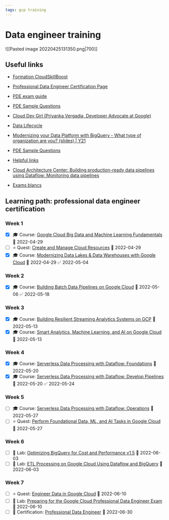 ```yaml
---
tags: gcp training
---
```


# Data engineer training

![[Pasted image 20220425131350.png|700]]

## Useful links

- [Formation CloudSkillBoost](https://partner.cloudskillsboost.google/course_templates/244)
- [Professional Data Engineer Certification Page](https://cloud.google.com/certification/data-engineer)
- [PDE exam guide](https://cloud.google.com/certification/guides/data-engineer)
- [PDE Sample Questions](https://cloud.google.com/certification/sample-questions/data-engineer)
- [Cloud Dev Girl (Priyanka Vergadia, Developer Advocate at Google)](https://thecloudgirl.dev/analytics.html)
- [Data Lifecycle](https://cloud.google.com/architecture/data-lifecycle-cloud-platform)
- [Modernizing your Data Platform with BigQuery - What type of organization are you? (slides) | Y21](https://docs.google.com/presentation/d/151LODiwpNj08My8Ev56v44YzNzhGROBdVxr-VVswh3Y/edit?resourcekey=0-lEG2Vu5ukHq8urexAYExqg#slide=id.g1080ca799fc_0_0)
- [PDE Sample Questions](https://docs.google.com/forms/d/e/1FAIpQLSfkWEzBCP0wQ09ZuFm7G2_4qtkYbfmk_0getojdnPdCYmq37Q/viewscore?viewscore=AE0zAgD9lsmHFyKiInCoRedzT_CkHQyhcdCsdo9Kz5OJcBmgSq3nPyi8BMKEbS8I_uVOUlo)
- [Helpful links](https://docs.google.com/document/d/1PuJEr4xnP4yL_tQM4xQvSlBWzk1hn5_jUEcMW3wyrSE/edit#heading=h.r28s2hu0k5wp)
- [Cloud Architecture Center: Building production-ready data pipelines using Dataflow: Monitoring data pipelines](https://cloud.google.com/architecture/building-production-ready-data-pipelines-using-dataflow-monitoring)


- [Exams blancs](https://www.examtopics.com/exams/google/professional-data-engineer/view/15/)

## Learning path: professional data engineer certification

### Week 1

- [x] 🎓 Course: [Google Cloud Big Data and Machine Learning Fundamentals](https://partner.cloudskillsboost.google/course_templates/3) 📅 2022-04-29
- [ ] ⭐ Quest: [Create and Manage Cloud Resources](https://partner.cloudskillsboost.google/quests/120) 📅 2022-04-29
- [x] 🎓 Course: [Modernizing Data Lakes & Data Warehouses with Google Cloud](https://partner.cloudskillsboost.google/course_templates/54) 📅 2022-04-29 ✅ 2022-05-04

### Week 2

- [x] 🎓 Course: [Building Batch Data Pipelines on Google Cloud](https://partner.cloudskillsboost.google/course_sessions/802660/documents/154933) 📅 2022-05-06 ✅ 2022-05-18

### Week 3

- [x] 🎓 Course: [Building Resilient Streaming Analytics Systems on GCP](https://googlecourses.qwiklabs.com/course_templates/52) 📅 2022-05-13
- [x] 🎓 Course: [Smart Analytics, Machine Learning, and AI on Google Cloud](https://partner.cloudskillsboost.google/course_templates/55) 📅 2022-05-13

### Week 4

- [x] 🎓 Course: [Serverless Data Processing with Dataflow: Foundations](https://partner.cloudskillsboost.google/course_templates/218) 📅 2022-05-20
- [x] 🎓 Course: [Serverless Data Processing with Dataflow: Develop Pipelines](https://partner.cloudskillsboost.google/course_templates/229) 📅 2022-05-20 ✅ 2022-05-24

### Week 5

- [ ] 🎓 Course: [Serverless Data Processing with Dataflow: Operations](https://partner.cloudskillsboost.google/course_templates/264) 📅 2022-05-27
- [ ] ⭐ Quest: [Perform Foundational Data, ML, and AI Tasks in Google Cloud](https://partner.cloudskillsboost.google/quests/117) 📅 2022-05-27

### Week 6

- [ ] 🧪 Lab: [Optimizing BigQuery for Cost and Performance v1.5](http://googlecourses.qwiklabs.com/catalog_lab/1667) 📅 2022-06-03
- [ ] 🧪 Lab: [ETL Processing on Google Cloud Using Dataflow and BigQuery](https://googlecourses.qwiklabs.com/focuses/11581?parent=catalog) 📅 2022-06-03

### Week 7

- [ ] ⭐ Quest: [Engineer Data in Google Cloud](https://partner.cloudskillsboost.google/quests/132) 📅 2022-06-10
- [ ] 🧪 Lab: [Preparing for the Google Cloud Professional Data Engineer Exam](https://googlecourses.qwiklabs.com/course_templates/72) 📅 2022-06-10
- [ ] 🏅 Certification: [Professional Data Engineer](https://cloud.google.com/certification/data-engineer) 📅 2022-06-30
